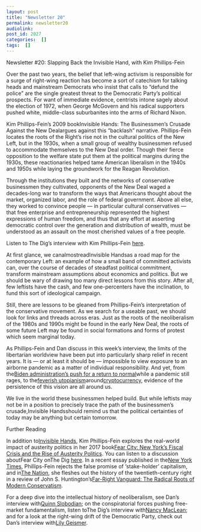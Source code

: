 ```yaml
---
layout: post
title: "Newsletter 20"
permalink: newsletter20
audiolink: 
post_id: 2027
categories:  []
tags:  []
---
```


Newsletter #20: Slapping Back the Invisible Hand, with Kim Phillips-Fein

Over the past two years, the belief that left-wing activism is responsible for a surge of right-wing reaction has become a sort of catechism for talking heads and mainstream Democrats who insist that calls to “defund the police” are the single greatest threat to the Democratic Party’s political prospects. For want of immediate evidence, centrists intone sagely about the election of 1972, when George McGovern and his radical supporters pushed white, middle-class suburbanites into the arms of Richard Nixon.

Kim Phillips-Fein’s 2009 bookInvisible 
Hands: 
The 
Businessmen’s 
Crusade 
Against 
the 
New 
Dealargues against this “backlash” narrative. Phillips-Fein locates the roots of the Right’s rise not in the cultural politics of the New Left, but in the 1930s, when a small group of wealthy businessmen refused to accommodate themselves to the New Deal order. Though their fierce opposition to the welfare state put them at the political margins during the 1930s, these reactionaries helped tame American liberalism in the 1940s and 1950s while laying the groundwork for the Reagan Revolution.

Through the institutions they built and the networks of conservative businessmen they cultivated, opponents of the New Deal waged a decades-long war to transform the ways that Americans thought about the market, organized labor, and the role of federal government. Above all else, they worked to convince people — in particular cultural conservatives — that free enterprise and entrepreneurship represented the highest expressions of human freedom, and thus that any effort at asserting democratic control over the generation and distribution of wealth, must be understood as an assault on the most cherished values of a free people.

Listen 
to 
The 
Dig’s 
interview 
with 
Kim 
Phillips-Fein 
[here](https://www.thedigradio.com/podcast/invisible-hands-w-kim-phillips-fein/).

At first glance, we canalmostreadInvisible 
Handsas a road map for the contemporary Left: an example of how a small band of committed activists can, over the course of decades of steadfast political commitment, transform mainstream assumptions about economics and politics. But we should be wary of drawing too many direct lessons from this story. After all, few leftists have the cash, and few one-percenters have the inclination, to fund this sort of ideological campaign.

Still, there are lessons to be gleaned from Phillips-Fein’s interpretation of the conservative movement. As we search for a useable past, we should look for links and threads across eras. Just as the roots of the neoliberalism of the 1980s and 1990s might be found in the early New Deal, the roots of some future Left may be found in social formations and forms of protest which seem marginal today.

As Phillips-Fein and Dan discuss in this week’s interview, the limits of the libertarian worldview have been put into particularly sharp relief in recent years. It is — or at least it should be — impossible to view exposure to an airborne pandemic as a matter of individual responsibility. And yet, from the[Biden 
administration’s 
push 
for 
a 
return 
to 
normal](https://www.thedigradio.com/podcast/bidens-pandemic-w-justin-feldman/)while a pandemic still rages, to the[feverish 
utopianism](https://www.thedigradio.com/podcast/cryptocurrency-w-edward-ongweso-jr-jacob-silverman/)around[cryptocurrency](https://www.thedigradio.com/podcast/private-money-with-stefan-eich/), evidence of the persistence of this vision are all around us.

We live in the world these businessmen helped build. But while leftists may not be in a position to precisely trace the path of the businessmen’s crusade,Invisible 
Handsshould remind us that the political certainties of today may be anything but certain tomorrow.

Further 
Reading

In addition to[Invisible 
Hands](https://wwnorton.com/books/Invisible-Hands/), 
Kim Phillips-Fein explores the real-world impact of austerity politics in her 2017 book[Fear 
City: 
New 
York’s 
Fiscal 
Crisis 
and 
the 
Rise 
of 
Austerity 
Politics](https://us.macmillan.com/books/9781250160072/fearcity). You can listen to a discussion aboutFear 
City 
onThe 
Dig 
[here](https://www.thedigradio.com/podcast/fear-city-with-kim-phillips-fein/). 
In a recent essay published in the[New 
York 
Times](https://www.nytimes.com/2022/02/01/opinion/corporations-democracy.html), Phillips-Fein rejects the false promise of ‘stake-holder’ capitalism, and in[The 
Nation](https://www.thenation.com/article/society/john-huntington-far-right-vanguard/), she fleshes out the history of the twentieth-century right in a review of John S. Huntington’s[Far-Right 
Vanguard: 
The 
Radical 
Roots 
of 
Modern 
Conservatism](https://www.upenn.edu/pennpress/book/16253.html).

For a deep dive into the intellectual history of neoliberalism, see Dan’s interview with[Quinn 
Slobodian](https://www.thedigradio.com/podcast/a-history-of-neoliberalism-with-quinn-slobodian/); on the conspiratorial forces pushing free-market fundamentalism, listen toThe 
Dig’s 
interview with[Nancy 
MacLean](https://www.thedigradio.com/podcast/democracy-in-chains-with-nancy-maclean/); and for a look at the right-wing drift of the Democratic Party, check out Dan’s interview with[Lily 
Geismer](https://www.thedigradio.com/podcast/race-and-class-in-the-liberal-suburbs-with-lily-geismer/).

 

